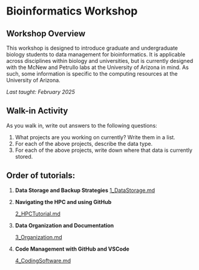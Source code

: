 # Bioinformatics Workshop

## Workshop Overview

This workshop is designed to introduce graduate and undergraduate biology students to data management for bioinformatics. It is applicable across disciplines within biology and universities, but is currently designed with the McNew and Petrullo labs at the University of Arizona in mind. As such, some information is specific to the computing resources at the University of Arizona.

_Last taught: February 2025_

## Walk-in Activity

As you walk in, write out answers to the following questions:

1.	What projects are you working on currently? Write them in a list.
2.	For each of the above projects, describe the data type. 
3.	For each of the above projects, write down where that data is currently stored.


## Order of tutorials:

1. **Data Storage and Backup Strategies**
   [1_DataStorage.md](https://github.com/dannyjackson/BioinformaticsWorkshop/blob/main/1_DataStorage.md)

2. **Navigating the HPC and using GitHub**

   [2_HPCTutorial.md](https://github.com/dannyjackson/BioinformaticsWorkshop/blob/main/2_HPCTutorial.md)

3. **Data Organization and Documentation**

    [3_Organization.md](https://github.com/dannyjackson/BioinformaticsWorkshop/blob/main/3_Organization.md)

4. **Code Management with GitHub and VSCode**

    [4_CodingSoftware.md](https://github.com/dannyjackson/BioinformaticsWorkshop/blob/main/4_CodingSoftware.md)
